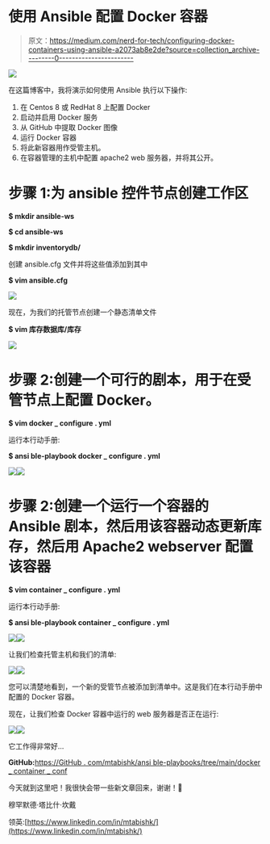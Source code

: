 # 使用 Ansible 配置 Docker 容器

> 原文：<https://medium.com/nerd-for-tech/configuring-docker-containers-using-ansible-a2073ab8e2de?source=collection_archive---------0----------------------->

![](img/9a7ecfcb2a6e250289cb6130a9542db7.png)

在这篇博客中，我将演示如何使用 Ansible 执行以下操作:

1.  在 Centos 8 或 RedHat 8 上配置 Docker
2.  启动并启用 Docker 服务
3.  从 GitHub 中提取 Docker 图像
4.  运行 Docker 容器
5.  将此新容器用作受管主机。
6.  在容器管理的主机中配置 apache2 web 服务器，并将其公开。

# 步骤 1:为 ansible 控件节点创建工作区

**$ mkdir ansible-ws**

**$ cd ansible-ws**

**$ mkdir inventorydb/**

创建 ansible.cfg 文件并将这些值添加到其中

**$ vim ansible.cfg**

![](img/882d694c4769d8ff0e1fc1af3ae2f1cb.png)

现在，为我们的托管节点创建一个静态清单文件

**$ vim 库存数据库/库存**

![](img/08906a1516bd8e6ac4d3741030923526.png)

# 步骤 2:创建一个可行的剧本，用于在受管节点上配置 Docker。

**$ vim docker _ configure . yml**

运行本行动手册:

**$ ansi ble-playbook docker _ configure . yml**

![](img/4f35b01a6d152d567daa9875e937b626.png)![](img/276b27c97031b918fc63b783ae318e84.png)

# 步骤 2:创建一个运行一个容器的 Ansible 剧本，然后用该容器动态更新库存，然后用 Apache2 webserver 配置该容器

**$ vim container _ configure . yml**

运行本行动手册:

**$ ansi ble-playbook container _ configure . yml**

![](img/4f35b01a6d152d567daa9875e937b626.png)![](img/276b27c97031b918fc63b783ae318e84.png)

让我们检查托管主机和我们的清单:

![](img/93360cdc97e42e8a483fadfd16435569.png)![](img/60d0168b9d7f1beb3e01c2666f8947b2.png)

您可以清楚地看到，一个新的受管节点被添加到清单中。这是我们在本行动手册中配置的 Docker 容器。

现在，让我们检查 Docker 容器中运行的 web 服务器是否正在运行:

![](img/9ebb11568a0c6ee9c464de9f73851faa.png)![](img/431a2ebaa55165805a478c926a4d6444.png)

它工作得非常好…

**GitHub:**[https://GitHub . com/mtabishk/ansi ble-playbooks/tree/main/docker _ container _ conf](https://github.com/mtabishk/ansible-playbooks/tree/main/docker_container_conf)

今天就到这里吧！我很快会带一些新文章回来，谢谢！🤗

穆罕默德·塔比什·坎戴

领英:[https://www.linkedin.com/in/mtabishk/](https://www.linkedin.com/in/mtabishk/)